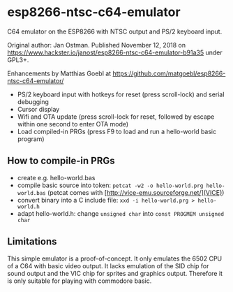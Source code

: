 # esp8266-ntsc-c64-emulator
C64 emulator on the ESP8266 with NTSC output and PS/2 keyboard input.

Original author: Jan Ostman.
Published November 12, 2018 on https://www.hackster.io/janost/esp8266-ntsc-c64-emulator-b91a35 under GPL3+.

Enhancements by Matthias Goebl at https://github.com/matgoebl/esp8266-ntsc-c64-emulator/
- PS/2 keyboard input with hotkeys for reset (press scroll-lock) and serial debugging
- Cursor display
- Wifi and OTA update (press scroll-lock for reset, followed by escape within one second to enter OTA mode)
- Load compiled-in PRGs (press F9 to load and run a hello-world basic program)

## How to compile-in PRGs
- create e.g. hello-world.bas
- compile basic source into token: `petcat -w2 -o hello-world.prg hello-world.bas` (petcat comes with [http://vice-emu.sourceforge.net/](VICE))
- convert binary into a C include file: `xxd -i hello-world.prg > hello-world.h`
- adapt hello-world.h: change `unsigned char` into `const PROGMEM unsigned char`

## Limitations
This simple emulator is a proof-of-concept.
It only emulates the 6502 CPU of a C64 with basic video output.
It lacks emulation of the SID chip for sound output and the VIC chip for sprites and graphics output.
Therefore it is only suitable for playing with commodore basic.
